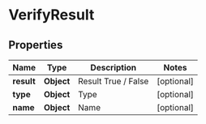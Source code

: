 

# VerifyResult


## Properties

| Name | Type | Description | Notes |
|------------ | ------------- | ------------- | -------------|
|**result** | **Object** | Result True / False |  [optional] |
|**type** | **Object** | Type |  [optional] |
|**name** | **Object** | Name |  [optional] |



